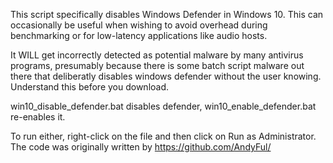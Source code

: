This script specifically disables Windows Defender in Windows 10.
This can occasionally be useful when wishing to avoid overhead during benchmarking or for low-latency applications like audio hosts.

It WILL get incorrectly detected as potential malware by many antivirus programs, presumably because there is some batch script malware out there that deliberatly disables windows defender without the user knowing. Understand this before you download.

win10_disable_defender.bat disables defender, win10_enable_defender.bat re-enables it.

To run either, right-click on the file and then click on Run as Administrator. The code was originally written by https://github.com/AndyFul/
